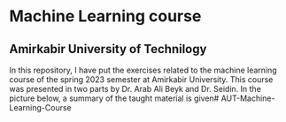 # Machine Learning course 
## Amirkabir University of Technilogy

In this repository, I have put the exercises related to the machine learning course of the spring 2023 semester at Amirkabir University.
This course was presented in two parts by Dr. Arab Ali Beyk and Dr. Seidin. In the picture below, a summary of the taught material is given# AUT-Machine-Learning-Course
